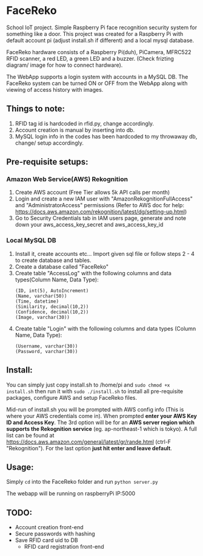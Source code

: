 # FaceReko
School IoT project. Simple Raspberry Pi face recognition security system for something like a door.
This project was created for a Raspberry Pi with default account pi (adjust install.sh if different) and a local mysql database.

FaceReko hardware consists of a Raspberry Pi(duh), PiCamera, MFRC522 RFID scanner, a red LED, a green LED and a buzzer. (Check frizting diagram/ image for how to connect hardware).

The WebApp supports a login system with accounts in a MySQL DB. The FaceReko system can be turned ON or OFF from the WebApp along with viewing of access history with images.

## Things to note: 
1. RFID tag id is hardcoded in rfid.py, change accordingly.
2. Account creation is manual by inserting into db.
3. MySQL login info in the codes has been hardcoded to my throwaway db, change/ setup accordingly.

## Pre-requisite setups:
  
###  Amazon Web Service(AWS) Rekognition
  1) Create AWS account (Free Tier allows 5k API calls per month)
  2) Login and create a new IAM user with "AmazonRekognitionFullAccess" and "AdministratorAccess" permissions (Refer to AWS doc for help: https://docs.aws.amazon.com/rekognition/latest/dg/setting-up.html)
  3) Go to Security Credentials tab in IAM users page, generate and note down your aws_access_key_secret and aws_access_key_id

###  Local MySQL DB
  1) Install it, create accounts etc... Import given sql file or follow steps 2 - 4 to create database and tables.
  2) Create a database called "FaceReko" 
  3) Create table "AccessLog" with the following columns and data types(Column Name, Data Type): 
		```
		(ID, int(5), AutoIncrement)
		(Name, varchar(50))
		(Time, datetime)
		(Similarity, decimal(10,2))
		(Confidence, decimal(10,2))
		(Image, varchar(30))
		```
  4) Create table "Login" with the following columns and data types (Column Name, Data Type): 
		```
		(Username, varchar(30))
		(Password, varchar(30))
		```
  
##  Install:
You can simply just copy install.sh to /home/pi and `sudo chmod +x install.sh` then run it with `sudo ./install.sh` to install all        pre-requisite packages, configure AWS and setup FaceReko files.
    
Mid-run of install.sh you will be prompted with AWS config info (This is where your AWS credentials come in). When prompted **enter your AWS Key ID and Access Key**. The 3rd option will be for an **AWS server region which supports the Rekognition service** (eg. ap-northeast-1 which is tokyo). A full list can be found at https://docs.aws.amazon.com/general/latest/gr/rande.html (ctrl-F "Rekognition"). 
For the last option **just hit enter and leave default**.

## Usage:
Simply `cd` into the FaceReko folder and run `python server.py`

The webapp will be running on raspberryPi IP:5000
	
## TODO:
- Account creation front-end
- Secure passwords with hashing
- Save RFID card uid to DB
	- RFID card registration front-end
